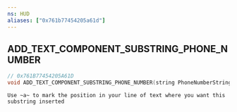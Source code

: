 ```yaml
---
ns: HUD
aliases: ["0x761b77454205a61d"]
---
```

## ADD_TEXT_COMPONENT_SUBSTRING_PHONE_NUMBER

```c
// 0x761B77454205A61D
void ADD_TEXT_COMPONENT_SUBSTRING_PHONE_NUMBER(string PhoneNumberString, int NumberOfCharactersToDisplay);
```

```
Use ~a~ to mark the position in your line of text where you want this substring inserted
```
